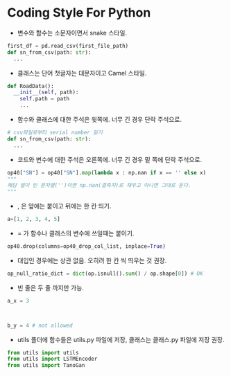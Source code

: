 # Coding Style For Python
- 변수와 함수는 소문자이면서 snake 스타일.
```python
first_df = pd.read_csv(first_file_path)
def sn_from_csv(path: str): 
  ...
```

- 클래스는 단어 첫글자는 대문자이고 Camel 스타일.
```python
def RoadData():
  __init__(self, path):
    self.path = path
    ...
```

- 함수와 클래스에 대한 주석은 윗쪽에. 너무 긴 경우 단락 주석으로.
```python
# csv파일로부터 serial number 읽기
def sn_from_csv(path: str):
  ...
```

- 코드와 변수에 대한 주석은 오른쪽에. 너무 긴 경우 밑 쪽에 단락 주석으로.
```python
op40["SN"] = op40["SN"].map(lambda x : np.nan if x == '' else x) 
"""
해당 셀이 빈 문자열('')이면 np.nan(결측치)로 채우고 아니면 그대로 둔다.
"""
```

- , 은 앞에는 붙이고 뒤에는 한 칸 띄기.
```python
a=[1, 2, 3, 4, 5]
```
  
- = 가 함수나 클래스의 변수에 쓰일때는 붙이기.
```python
op40.drop(columns=op40_drop_col_list, inplace=True)
```

- 대입인 경우에는 상관 없음. 오히려 한 칸 씩 띄우는 것 권장.
```python
op_null_ratio_dict = dict(op.isnull().sum() / op.shape[0]) # OK
```


- 빈 줄은 두 줄 까지만 가능.
```python
a_x = 3



b_y = 4 # not allowed
```

- utils 폴더에 함수들은 utils.py 파일에 저장, 클래스는 클래스.py 파일에 저장 권장.
```python
from utils import utils
from utils import LSTMEncoder
from utils import TanoGan
```
